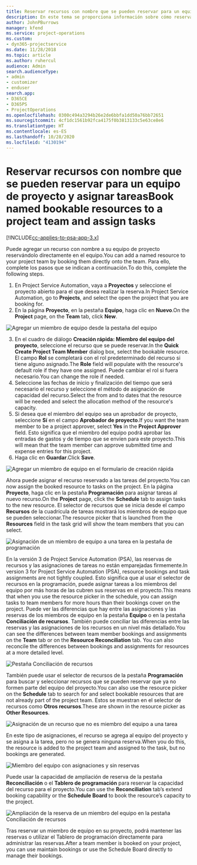 ```yaml
---
title: Reservar recursos con nombre que se pueden reservar para un equipo de proyecto y asignar tareas
description: En este tema se proporciona información sobre cómo reservar recursos con nombre para equipos de proyectos y asignarlos a tareas.
author: JohnPBurrows
manager: kfend
ms.service: project-operations
ms.custom:
- dyn365-projectservice
ms.date: 11/28/2018
ms.topic: article
ms.author: ruhercul
audience: Admin
search.audienceType:
- admin
- customizer
- enduser
search.app:
- D365CE
- D365PS
- ProjectOperations
ms.openlocfilehash: 0300c494a3294b26e2de6bbfa1dd50a76bb72651
ms.sourcegitcommit: 4cf1dc1561b92fca4175f0b3813133c5e63ce8e6
ms.translationtype: HT
ms.contentlocale: es-ES
ms.lasthandoff: 10/28/2020
ms.locfileid: "4130194"
---
```

# <a name="book-named-bookable-resources-to-a-project-team-and-assign-tasks"></a><span data-ttu-id="e08cb-103">Reservar recursos con nombre que se pueden reservar para un equipo de proyecto y asignar tareas</span><span class="sxs-lookup"><span data-stu-id="e08cb-103">Book named bookable resources to a project team and assign tasks</span></span> 

[!INCLUDE[cc-applies-to-psa-app-3.x](../includes/cc-applies-to-psa-app-3x.md)]

<span data-ttu-id="e08cb-104">Puede agregar un recurso con nombre a su equipo de proyecto reservándolo directamente en el equipo.</span><span class="sxs-lookup"><span data-stu-id="e08cb-104">You can  add a named resource to your project team by booking them directly onto the team.</span></span> <span data-ttu-id="e08cb-105">Para ello, complete los pasos que se indican a continuación.</span><span class="sxs-lookup"><span data-stu-id="e08cb-105">To do this, complete the following steps.</span></span>

1. <span data-ttu-id="e08cb-106">En Project Service Automation, vaya a **Proyectos** y seleccione el proyecto abierto para el que desea realizar la reserva.</span><span class="sxs-lookup"><span data-stu-id="e08cb-106">In  Project Service Automation, go to **Projects**, and select the open the project that you are booking for.</span></span>
2. <span data-ttu-id="e08cb-107">En la página **Proyecto**, en la pestaña **Equipo**, haga clic en **Nuevo**.</span><span class="sxs-lookup"><span data-stu-id="e08cb-107">On the **Project** page, on the **Team** tab, click **New**.</span></span> 

![Agregar un miembro de equipo desde la pestaña del equipo](media/RM-how-to-1.png)

3. <span data-ttu-id="e08cb-109">En el cuadro de diálogo **Creación rápida: Miembro del equipo del proyecto**, seleccione el recurso que se puede reservar.</span><span class="sxs-lookup"><span data-stu-id="e08cb-109">In the **Quick Create Project Team Member** dialog box, select the bookable resource.</span></span> <span data-ttu-id="e08cb-110">El campo **Rol** se completará con el rol predeterminado del recurso si tiene alguno asignado.</span><span class="sxs-lookup"><span data-stu-id="e08cb-110">The **Role** field will populate with the resource's default role if they have one assigned.</span></span> <span data-ttu-id="e08cb-111">Puede cambiar el rol si fuera necesario.</span><span class="sxs-lookup"><span data-stu-id="e08cb-111">You can change the role if needed.</span></span> 
4. <span data-ttu-id="e08cb-112">Seleccione las fechas de inicio y finalización del tiempo que será necesario el recurso y seleccione el método de asignación de capacidad del recurso.</span><span class="sxs-lookup"><span data-stu-id="e08cb-112">Select the from and to dates that the resource will be needed and select the allocation method of the resource's capacity.</span></span> 
5. <span data-ttu-id="e08cb-113">Si desea que el miembro del equipo sea un aprobador de proyecto, seleccione **Sí** en el campo **Aprobador de proyecto**.</span><span class="sxs-lookup"><span data-stu-id="e08cb-113">If you want the team member to be a project approver, select **Yes** in the **Project Approver** field.</span></span> <span data-ttu-id="e08cb-114">Esto significa que el miembro del equipo podrá aprobar las entradas de gastos y de tiempo que se envíen para este proyecto.</span><span class="sxs-lookup"><span data-stu-id="e08cb-114">This will mean that the team member can approve submitted time and expense entries for this project.</span></span> 
6. <span data-ttu-id="e08cb-115">Haga clic en **Guardar**.</span><span class="sxs-lookup"><span data-stu-id="e08cb-115">Click **Save**.</span></span>

![Agregar un miembro de equipo en el formulario de creación rápida](media/RM-how-to-2.png)


<span data-ttu-id="e08cb-117">Ahora puede asignar el recurso reservado a las tareas del proyecto.</span><span class="sxs-lookup"><span data-stu-id="e08cb-117">You can now assign the booked resource to tasks on the project.</span></span> <span data-ttu-id="e08cb-118">En la página **Proyecto**, haga clic en la pestaña **Programación** para asignar tareas al nuevo recurso.</span><span class="sxs-lookup"><span data-stu-id="e08cb-118">On the **Project** page, click the **Schedule** tab to assign tasks to the new resource.</span></span> <span data-ttu-id="e08cb-119">El selector de recursos que se inicia desde el campo **Recursos** de la cuadrícula de tareas mostrará los miembros de equipo que se pueden seleccionar.</span><span class="sxs-lookup"><span data-stu-id="e08cb-119">The resource picker that is launched from the **Resources** field in the task grid will show the team members that you can select.</span></span>

![Asignación de un miembro de equipo a una tarea en la pestaña de programación](media/RM-how-to-3.png)

<span data-ttu-id="e08cb-121">En la versión 3 de Project Service Automation (PSA), las reservas de recursos y las asignaciones de tareas no están emparejadas firmemente.</span><span class="sxs-lookup"><span data-stu-id="e08cb-121">In version 3 for Project Service Automation (PSA), resource bookings and task assignments are not tightly coupled.</span></span> <span data-ttu-id="e08cb-122">Esto significa que al usar el selector de recursos en la programación, puede asignar tareas a los miembros del equipo por más horas de las cubren sus reservas en el proyecto.</span><span class="sxs-lookup"><span data-stu-id="e08cb-122">This means that when you use the resource picker in the schedule, you can assign tasks to team members for more hours than their bookings cover on the project.</span></span>
<span data-ttu-id="e08cb-123">Puede ver las diferencias que hay entre las asignaciones y las reservas de los miembros de equipo en la pestaña **Equipo** o en la pestaña **Conciliación de recursos**. También puede conciliar las diferencias entre las reservas y las asignaciones de los recursos en un nivel más detallado.</span><span class="sxs-lookup"><span data-stu-id="e08cb-123">You can see the differences between team member bookings and assignments on the **Team** tab or on the **Resource Reconciliation** tab. You can also reconcile the differences between bookings and assignments for resources at a more detailed level.</span></span>

![Pestaña Conciliación de recursos](media/RM-how-to-4.png)

<span data-ttu-id="e08cb-125">También puede usar el selector de recursos de la pestaña **Programación** para buscar y seleccionar recursos que se pueden reservar que ya no formen parte del equipo del proyecto.</span><span class="sxs-lookup"><span data-stu-id="e08cb-125">You can also use the resource picker on the **Schedule** tab to search for and select bookable resources that are not already part of the project team.</span></span> <span data-ttu-id="e08cb-126">Estos se muestran en el selector de recursos como **Otros recursos**.</span><span class="sxs-lookup"><span data-stu-id="e08cb-126">These are shown in the resource picker as **Other Resources**.</span></span>

![Asignación de un recurso que no es miembro del equipo a una tarea](media/RM-how-to-5.png)

<span data-ttu-id="e08cb-128">En este tipo de asignaciones, el recurso se agrega al equipo del proyecto y se asigna a la tarea, pero no se genera ninguna reserva.</span><span class="sxs-lookup"><span data-stu-id="e08cb-128">When you do this, the resource is added to the project team and assigned to the task, but no bookings are generated.</span></span>

![Miembro del equipo con asignaciones y sin reservas](media/RM-how-to-6.png)

<span data-ttu-id="e08cb-130">Puede usar la capacidad de ampliación de reserva de la pestaña **Reconciliación** o el **Tablero de programación** para reservar la capacidad del recurso para el proyecto.</span><span class="sxs-lookup"><span data-stu-id="e08cb-130">You can use the **Reconciliation** tab’s extend booking capability or the **Schedule Board** to book the resource’s capacity to the project.</span></span>

![Ampliación de la reserva de un miembro del equipo en la pestaña Conciliación de recursos](media/RM-how-to-7.png)

<span data-ttu-id="e08cb-132">Tras reservar un miembro de equipo en su proyecto, podrá mantener las reservas o utilizar el Tablero de programación directamente para administrar las reservas.</span><span class="sxs-lookup"><span data-stu-id="e08cb-132">After a team member is booked on your project, you can use maintain bookings or use the Schedule Board directly to manage their bookings.</span></span>
